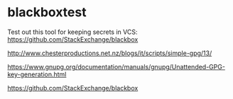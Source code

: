# blackboxtest

Test out this tool for keeping secrets in VCS: https://github.com/StackExchange/blackbox

http://www.chesterproductions.net.nz/blogs/it/scripts/simple-gpg/13/


https://www.gnupg.org/documentation/manuals/gnupg/Unattended-GPG-key-generation.html

https://github.com/StackExchange/blackbox